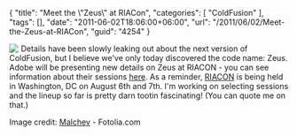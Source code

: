 {
	"title": "Meet the \\\"Zeus\\\" at RIACon",
	"categories": [
		"ColdFusion"
	],
	"tags": [],
	"date": "2011-06-02T18:06:00+06:00",
	"url": "/2011/06/02/Meet-the-Zeus-at-RIACon",
	"guid": "4254"
}

<img src="https://static.raymondcamden.com/images/cfjedi/ZEUS_ON_WHITE.JPEG.jpg" style="float:left;margin-right: 5px" />Details have been slowly leaking out about the next version of ColdFusion, but I believe we've only today discovered the code name: Zeus. Adobe will be presenting new details on Zeus at RIACON - you can see information about their sessions <a href="http://www.riacon.com/sponsors/adobe">here</a>. As a reminder, <a href="http://www.riacon.com/">RIACON</a> is being held in Washington, DC on August 6th and 7th. I'm working on selecting sessions and the lineup so far is pretty darn tootin fascinating! (You can quote me on that.) 

Image credit: <a href="http://us.fotolia.com/id/16821307" title="" alt="">Malchev</a> - Fotolia.com
<br clear="left" />